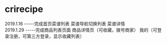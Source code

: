 # crirecipe

2019.1.16 -----完成首页菜谱列表 菜谱导航切换列表 菜谱详情  
2019.1.29 -----完成商品列表页面 商品详情页（可收藏，拨号商家） 我的（可登录注册，可第三方登录，显示收藏列表）

